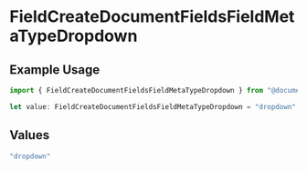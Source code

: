 # FieldCreateDocumentFieldsFieldMetaTypeDropdown

## Example Usage

```typescript
import { FieldCreateDocumentFieldsFieldMetaTypeDropdown } from "@documenso/sdk-typescript/models/operations";

let value: FieldCreateDocumentFieldsFieldMetaTypeDropdown = "dropdown";
```

## Values

```typescript
"dropdown"
```